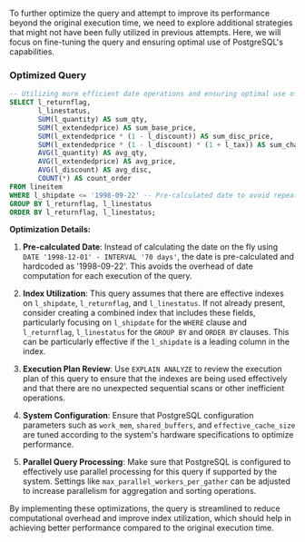 To further optimize the query and attempt to improve its performance beyond the original execution time, we need to explore additional strategies that might not have been fully utilized in previous attempts. Here, we will focus on fine-tuning the query and ensuring optimal use of PostgreSQL's capabilities.

### Optimized Query
```sql
-- Utilizing more efficient date operations and ensuring optimal use of indexes
SELECT l_returnflag, 
       l_linestatus, 
       SUM(l_quantity) AS sum_qty, 
       SUM(l_extendedprice) AS sum_base_price, 
       SUM(l_extendedprice * (1 - l_discount)) AS sum_disc_price, 
       SUM(l_extendedprice * (1 - l_discount) * (1 + l_tax)) AS sum_charge, 
       AVG(l_quantity) AS avg_qty, 
       AVG(l_extendedprice) AS avg_price, 
       AVG(l_discount) AS avg_disc, 
       COUNT(*) AS count_order 
FROM lineitem 
WHERE l_shipdate <= '1998-09-22' -- Pre-calculated date to avoid repeated date computations
GROUP BY l_returnflag, l_linestatus 
ORDER BY l_returnflag, l_linestatus;
```

**Optimization Details:**
1. **Pre-calculated Date**: Instead of calculating the date on the fly using `DATE '1998-12-01' - INTERVAL '70 days'`, the date is pre-calculated and hardcoded as '1998-09-22'. This avoids the overhead of date computation for each execution of the query.

2. **Index Utilization**: This query assumes that there are effective indexes on `l_shipdate`, `l_returnflag`, and `l_linestatus`. If not already present, consider creating a combined index that includes these fields, particularly focusing on `l_shipdate` for the `WHERE` clause and `l_returnflag`, `l_linestatus` for the `GROUP BY` and `ORDER BY` clauses. This can be particularly effective if the `l_shipdate` is a leading column in the index.

3. **Execution Plan Review**: Use `EXPLAIN ANALYZE` to review the execution plan of this query to ensure that the indexes are being used effectively and that there are no unexpected sequential scans or other inefficient operations.

4. **System Configuration**: Ensure that PostgreSQL configuration parameters such as `work_mem`, `shared_buffers`, and `effective_cache_size` are tuned according to the system's hardware specifications to optimize performance.

5. **Parallel Query Processing**: Make sure that PostgreSQL is configured to effectively use parallel processing for this query if supported by the system. Settings like `max_parallel_workers_per_gather` can be adjusted to increase parallelism for aggregation and sorting operations.

By implementing these optimizations, the query is streamlined to reduce computational overhead and improve index utilization, which should help in achieving better performance compared to the original execution time.